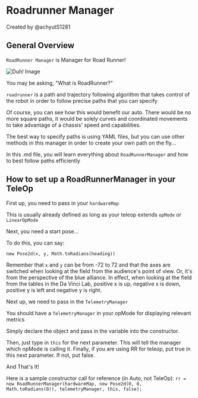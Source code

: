 # Roadrunner Manager
Created by @achyutS1281
## General Overview
`RoadRunner Manager` is Manager for Road Runner!

![Duh! Image](https://media.tenor.com/SKdBU2zjlywAAAAM/duh-well.gif)

You may be asking, "What is RoadRunner?"

`roadrunner` is a path and trajectory following algorithm that takes control of the robot in order to follow precise paths that you can specify

Of course, you can see how this would benefit our auto. There would be no more square paths, it would be solely curves and coordinated movements to take advantage of a chassis' speed and capabilities.

The best way to specify paths is using YAML files, but you can use other methods in this manager in order to create your own path on the fly...

In this .md file, you will learn everything about `RoadRunnerManager` and how to best follow paths efficiently

## How to set up a RoadRunnerManager in your TeleOp

First up, you need to pass in your `hardwareMap`

This is usually already defined as long as your teleop extends `opMode` or `LinearOpMode`

Next, you need a start pose...

To do this, you can say:

```new Pose2d(x, y, Math.toRadians(heading))```

Remember that `x` and `y` can be from -72 to 72 and that the axes are switched when looking at the field from the audience's point of view. 
Or, it's from the perspective of the blue alliance.
In effect, when looking at the field from the tables in the Da Vinci Lab, positive x is up, negative x is down, positive y is left and negative y is right.

Next up, we need to pass in the `TelemetryManager` 

You should have a `TelemetryManager` in your opMode for displaying relevant metrics

Simply declare the object and pass in the variable into the constructor.

Then, just type in `this` for the next parameter. This will tell the manager which opMode is calling it. Finally, if you are using RR for teleop, put true in this next parameter. If not, put false.

And That's It!

Here is a sample constructor call for reference (in Auto, not TeleOp): ```rr = new RoadRunnerManager(hardwareMap, new Pose2d(0, 0, Math.toRadians(0)), telemetryManager, this, false);```

